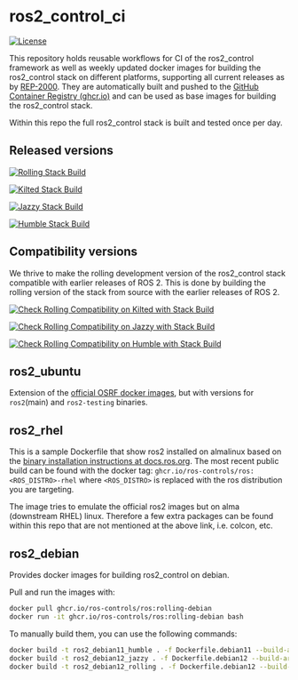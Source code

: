 # ros2_control_ci

[![License](https://img.shields.io/badge/License-Apache%202.0-blue.svg)](https://opensource.org/licenses/Apache-2.0)

This repository holds reusable workflows for CI of the ros2_control framework as well as weekly updated docker images for building the ros2_control stack on different platforms, supporting all current releases as by [REP-2000](https://ros.org/reps/rep-2000.html).
They are automatically built and pushed to the [GitHub Container Registry (ghcr.io)](https://github.com/orgs/ros-controls/packages/container/package/ros) and can be used as base images for building the ros2_control stack.

Within this repo the full ros2_control stack is built and tested once per day.

## Released versions

[![Rolling Stack Build](https://github.com/ros-controls/ros2_control_ci/actions/workflows/rolling-binary-build.yml/badge.svg)](https://github.com/ros-controls/ros2_control_ci/actions/workflows/rolling-binary-build.yml)

[![Kilted Stack Build](https://github.com/ros-controls/ros2_control_ci/actions/workflows/kilted-binary-build.yml/badge.svg)](https://github.com/ros-controls/ros2_control_ci/actions/workflows/kilted-binary-build.yml)

[![Jazzy Stack Build](https://github.com/ros-controls/ros2_control_ci/actions/workflows/jazzy-binary-build.yml/badge.svg)](https://github.com/ros-controls/ros2_control_ci/actions/workflows/jazzy-binary-build.yml)

[![Humble Stack Build](https://github.com/ros-controls/ros2_control_ci/actions/workflows/humble-binary-build.yml/badge.svg)](https://github.com/ros-controls/ros2_control_ci/actions/workflows/humble-binary-build.yml)

## Compatibility versions
We thrive to make the rolling development version of the ros2_control stack compatible with earlier releases of ROS 2. This is done by building the rolling version of the stack from source with the earlier releases of ROS 2.

[![Check Rolling Compatibility on Kilted with Stack Build](https://github.com/ros-controls/ros2_control_ci/actions/workflows/rolling-compatibility-kilted-binary-build.yml/badge.svg)](https://github.com/ros-controls/ros2_control_ci/actions/workflows/rolling-compatibility-kilted-binary-build.yml)

[![Check Rolling Compatibility on Jazzy with Stack Build](https://github.com/ros-controls/ros2_control_ci/actions/workflows/rolling-compatibility-jazzy-binary-build.yml/badge.svg)](https://github.com/ros-controls/ros2_control_ci/actions/workflows/rolling-compatibility-jazzy-binary-build.yml)

[![Check Rolling Compatibility on Humble with Stack Build](https://github.com/ros-controls/ros2_control_ci/actions/workflows/rolling-compatibility-humble-binary-build.yml/badge.svg)](https://github.com/ros-controls/ros2_control_ci/actions/workflows/rolling-compatibility-humble-binary-build.yml)

## ros2_ubuntu
Extension of the [official OSRF docker images](https://github.com/osrf/docker_images), but with versions for `ros2`(main) and `ros2-testing` binaries.

## ros2_rhel
This is a sample Dockerfile that show ros2 installed on almalinux based on the [binary installation instructions at docs.ros.org](https://docs.ros.org/en/rolling/Installation/RHEL-Install-RPMs.html). The most recent public build can be found with the docker tag: `ghcr.io/ros-controls/ros:<ROS_DISTRO>-rhel` where `<ROS_DISTRO>` is replaced with the ros distribution you are targeting.

The image tries to emulate the official ros2 images but on alma (downstream RHEL) linux. Therefore a few extra packages can be found within this repo that are not mentioned at the above link, i.e. colcon, etc.

## ros2_debian
Provides docker images for building ros2_control on debian.

Pull and run the images with:
```bash
docker pull ghcr.io/ros-controls/ros:rolling-debian
docker run -it ghcr.io/ros-controls/ros:rolling-debian bash
```

To manually build them, you can use the following commands:
```bash
docker build -t ros2_debian11_humble . -f Dockerfile.debian11 --build-arg ROS_DISTRO=humble
docker build -t ros2_debian12_jazzy . -f Dockerfile.debian12 --build-arg ROS_DISTRO=jazzy
docker build -t ros2_debian12_rolling . -f Dockerfile.debian12 --build-arg ROS_DISTRO=rolling
```
